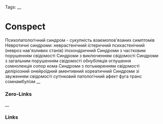 Tags: 
__
# Conspect

Психопатологічний синдром - сукупність взаємопов'язаних симптомів
	Невротичні синдроми:
		неврастенічний
		істеричний
		психастенічний (невроз нав'язливих станів)
		іпохондричний
	Синдроми з частковим порушенням свідомості
	Синдроми з виключенням свідомості
		Синдроми з загальним порушенням свідомості 
			обнубіляція
			оглушення
			сомноленція
			сопор
			кома
		Синдроми з потьмаренням свідомості
			деліріозний
			онейроїдний
			аментивний
			хореатичний
		Синдроми зі звуженням свідомості
			сутінковий
			патологічний афект
			фуга
			транс
			сомнамбулізм
__
### Zero-Links

__
### Links
